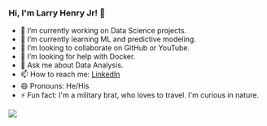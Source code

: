 ### Hi, I'm Larry Henry Jr! 👋

<!--
**larryhenry544/larryhenry544** is a ✨ _special_ ✨ repository because its `README.md` (this file) appears on your GitHub profile.-->


- 🔭 I’m currently working on Data Science projects.
- 🌱 I’m currently learning ML and predictive modeling.
- 👯 I’m looking to collaborate on GitHub or YouTube.
- 🤔 I’m looking for help with Docker.
- 💬 Ask me about Data Analysis.
- 📫 How to reach me: [LinkedIn](https://www.linkedin.com/in/larry-henry-1b755442/)
- 😄 Pronouns: He/His
- ⚡ Fun fact: I'm a military brat, who loves to travel. I'm curious in nature.


<img src = "https://github-readme-stats.vercel.app/api?username=larryhenry544&&show_icons=true&title_color=ffffff&icon_color=bb2acf&text_color=daf7dc&bg_color=191919">
